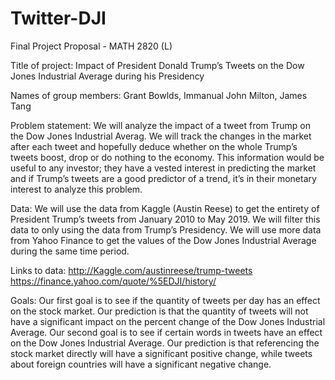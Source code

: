 # Twitter-DJI

Final Project Proposal - MATH 2820 (L)


Title of project:
Impact of President Donald Trump’s Tweets on the Dow Jones Industrial Average during his Presidency

Names of group members:
Grant Bowlds, Immanual John Milton, James Tang

Problem statement: We will analyze the impact of a tweet from Trump on the Dow Jones Industrial Averag. We will track the changes in the market after each tweet and hopefully deduce whether on the whole Trump’s tweets boost, drop or do nothing to the economy. This information would be useful to any investor; they have a vested interest in predicting the market and if Trump’s tweets are a good predictor of a trend, it’s in their monetary interest to analyze this problem.

Data: We will use the data from Kaggle (Austin Reese) to get the entirety of President Trump’s tweets from January 2010 to May 2019. We will filter this data to only using the data from Trump’s Presidency. We will use more data from Yahoo Finance to get the values of the Dow Jones Industrial Average during the same time period. 

Links to data:
 http://Kaggle.com/austinreese/trump-tweets
 https://finance.yahoo.com/quote/%5EDJI/history/

Goals: Our first goal is to see if the quantity of tweets per day has an effect on the stock market. Our prediction is that the quantity of tweets will not have a significant impact on the percent change of the Dow Jones Industrial Average.
Our second goal is to see if certain words in tweets have an effect on the Dow Jones Industrial Average. Our prediction is that referencing the stock market directly will have a significant positive change, while tweets about foreign countries will have a significant negative change.

